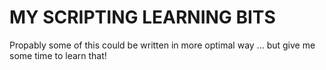 # MY SCRIPTING LEARNING BITS

Propably some of this could be written in more optimal way ... but give me some time to learn that!
